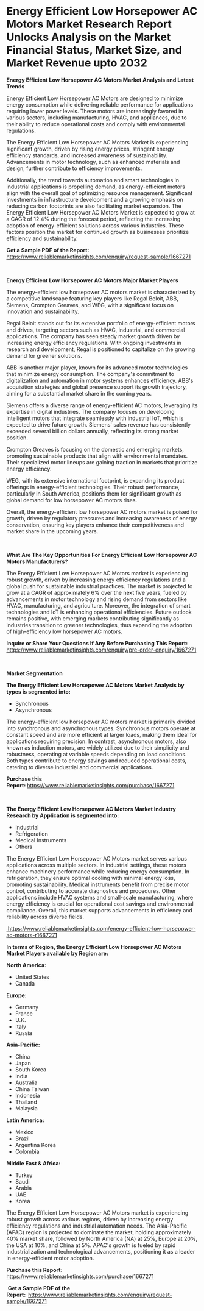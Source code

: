 <p><h1>Energy Efficient Low Horsepower AC Motors Market Research Report Unlocks Analysis on the Market Financial Status, Market Size, and Market Revenue upto 2032</h1></p><p><strong>Energy Efficient Low Horsepower AC Motors Market Analysis and Latest Trends</strong></p>
<p><p>Energy Efficient Low Horsepower AC Motors are designed to minimize energy consumption while delivering reliable performance for applications requiring lower power levels. These motors are increasingly favored in various sectors, including manufacturing, HVAC, and appliances, due to their ability to reduce operational costs and comply with environmental regulations. </p><p>The Energy Efficient Low Horsepower AC Motors Market is experiencing significant growth, driven by rising energy prices, stringent energy efficiency standards, and increased awareness of sustainability. Advancements in motor technology, such as enhanced materials and design, further contribute to efficiency improvements. </p><p>Additionally, the trend towards automation and smart technologies in industrial applications is propelling demand, as energy-efficient motors align with the overall goal of optimizing resource management. Significant investments in infrastructure development and a growing emphasis on reducing carbon footprints are also facilitating market expansion. The Energy Efficient Low Horsepower AC Motors Market is expected to grow at a CAGR of 12.4% during the forecast period, reflecting the increasing adoption of energy-efficient solutions across various industries. These factors position the market for continued growth as businesses prioritize efficiency and sustainability.</p></p>
<p><strong>Get a Sample PDF of the Report:&nbsp;</strong> <a href="https://www.reliablemarketinsights.com/enquiry/request-sample/1667271?utm_campaign=2207&utm_medium=2&utm_source=Github&utm_content=ia&utm_term=19042025&utm_id=energy-efficient-low-horsepower-ac-motors">https://www.reliablemarketinsights.com/enquiry/request-sample/1667271</a></p>
<p>&nbsp;</p>
<p><strong>Energy Efficient Low Horsepower AC Motors Major Market Players</strong></p>
<p><p>The energy-efficient low horsepower AC motors market is characterized by a competitive landscape featuring key players like Regal Beloit, ABB, Siemens, Crompton Greaves, and WEG, with a significant focus on innovation and sustainability.</p><p>Regal Beloit stands out for its extensive portfolio of energy-efficient motors and drives, targeting sectors such as HVAC, industrial, and commercial applications. The company has seen steady market growth driven by increasing energy efficiency regulations. With ongoing investments in research and development, Regal is positioned to capitalize on the growing demand for greener solutions.</p><p>ABB is another major player, known for its advanced motor technologies that minimize energy consumption. The company's commitment to digitalization and automation in motor systems enhances efficiency. ABB's acquisition strategies and global presence support its growth trajectory, aiming for a substantial market share in the coming years.</p><p>Siemens offers a diverse range of energy-efficient AC motors, leveraging its expertise in digital industries. The company focuses on developing intelligent motors that integrate seamlessly with industrial IoT, which is expected to drive future growth. Siemens' sales revenue has consistently exceeded several billion dollars annually, reflecting its strong market position.</p><p>Crompton Greaves is focusing on the domestic and emerging markets, promoting sustainable products that align with environmental mandates. Their specialized motor lineups are gaining traction in markets that prioritize energy efficiency.</p><p>WEG, with its extensive international footprint, is expanding its product offerings in energy-efficient technologies. Their robust performance, particularly in South America, positions them for significant growth as global demand for low horsepower AC motors rises.</p><p>Overall, the energy-efficient low horsepower AC motors market is poised for growth, driven by regulatory pressures and increasing awareness of energy conservation, ensuring key players enhance their competitiveness and market share in the upcoming years.</p></p>
<p>&nbsp;</p>
<p><strong>What Are The Key Opportunities For Energy Efficient Low Horsepower AC Motors Manufacturers?</strong></p>
<p><p>The Energy Efficient Low Horsepower AC Motors market is experiencing robust growth, driven by increasing energy efficiency regulations and a global push for sustainable industrial practices. The market is projected to grow at a CAGR of approximately 6% over the next five years, fueled by advancements in motor technology and rising demand from sectors like HVAC, manufacturing, and agriculture. Moreover, the integration of smart technologies and IoT is enhancing operational efficiencies. Future outlook remains positive, with emerging markets contributing significantly as industries transition to greener technologies, thus expanding the adoption of high-efficiency low horsepower AC motors.</p></p>
<p><strong>Inquire or Share Your Questions If Any Before Purchasing This Report:</strong> <a href="https://www.reliablemarketinsights.com/enquiry/pre-order-enquiry/1667271?utm_campaign=2207&utm_medium=2&utm_source=Github&utm_content=ia&utm_term=19042025&utm_id=energy-efficient-low-horsepower-ac-motors">https://www.reliablemarketinsights.com/enquiry/pre-order-enquiry/1667271</a></p>
<p>&nbsp;</p>
<p><strong>Market Segmentation</strong></p>
<p><strong>The Energy Efficient Low Horsepower AC Motors Market Analysis by types is segmented into:</strong></p>
<p><ul><li>Synchronous</li><li>Asynchronous</li></ul></p>
<p><p>The energy-efficient low horsepower AC motors market is primarily divided into synchronous and asynchronous types. Synchronous motors operate at constant speed and are more efficient at larger loads, making them ideal for applications requiring precision. In contrast, asynchronous motors, also known as induction motors, are widely utilized due to their simplicity and robustness, operating at variable speeds depending on load conditions. Both types contribute to energy savings and reduced operational costs, catering to diverse industrial and commercial applications.</p></p>
<p><strong>Purchase this Report:&nbsp;</strong><a href="https://www.reliablemarketinsights.com/purchase/1667271?utm_campaign=2207&utm_medium=2&utm_source=Github&utm_content=ia&utm_term=19042025&utm_id=energy-efficient-low-horsepower-ac-motors">https://www.reliablemarketinsights.com/purchase/1667271</a></p>
<p>&nbsp;</p>
<p><strong>The Energy Efficient Low Horsepower AC Motors Market Industry Research by Application is segmented into:</strong></p>
<p><ul><li>Industrial</li><li>Refrigeration</li><li>Medical Instruments</li><li>Others</li></ul></p>
<p><p>The Energy Efficient Low Horsepower AC Motors market serves various applications across multiple sectors. In industrial settings, these motors enhance machinery performance while reducing energy consumption. In refrigeration, they ensure optimal cooling with minimal energy loss, promoting sustainability. Medical instruments benefit from precise motor control, contributing to accurate diagnostics and procedures. Other applications include HVAC systems and small-scale manufacturing, where energy efficiency is crucial for operational cost savings and environmental compliance. Overall, this market supports advancements in efficiency and reliability across diverse fields.</p></p>
<p><a href="https://www.reliablemarketinsights.com/energy-efficient-low-horsepower-ac-motors-r1667271?utm_campaign=2207&utm_medium=2&utm_source=Github&utm_content=ia&utm_term=19042025&utm_id=energy-efficient-low-horsepower-ac-motors">&nbsp;https://www.reliablemarketinsights.com/energy-efficient-low-horsepower-ac-motors-r1667271</a></p>
<p><strong>In terms of Region, the Energy Efficient Low Horsepower AC Motors Market Players available by Region are:</strong></p>
<p>
    <p> <strong> North America: </strong>
        <ul>
            <li>United States</li>
            <li>Canada</li>
        </ul>
        </p> 
    <p> <strong> Europe: </strong>
        <ul>
            <li>Germany</li>
            <li>France</li>
            <li>U.K.</li>
            <li>Italy</li>
            <li>Russia</li>
        </ul>
        </p> 
    <p> <strong> Asia-Pacific: </strong>
        <ul>
            <li>China</li>
            <li>Japan</li>
            <li>South Korea</li>
            <li>India</li>
            <li>Australia</li>
            <li>China Taiwan</li>
            <li>Indonesia</li>
            <li>Thailand</li>
            <li>Malaysia</li>
        </ul>
        </p> 
    <p> <strong> Latin America: </strong>
        <ul>
            <li>Mexico</li>
            <li>Brazil</li>
            <li>Argentina Korea</li>
            <li>Colombia</li>
        </ul>
        </p> 
    <p> <strong> Middle East & Africa: </strong>
        <ul>
            <li>Turkey</li>
            <li>Saudi</li>
            <li>Arabia</li>
            <li>UAE</li>
            <li>Korea</li>
        </ul>
    </p>
    </p>
<p><p>The Energy Efficient Low Horsepower AC Motors market is experiencing robust growth across various regions, driven by increasing energy efficiency regulations and industrial automation needs. The Asia-Pacific (APAC) region is projected to dominate the market, holding approximately 40% market share, followed by North America (NA) at 25%, Europe at 20%, the USA at 10%, and China at 5%. APAC's growth is fueled by rapid industrialization and technological advancements, positioning it as a leader in energy-efficient motor adoption.</p></p>
<p><strong>Purchase this Report: </strong><a href="https://www.reliablemarketinsights.com/purchase/1667271?utm_campaign=2207&utm_medium=2&utm_source=Github&utm_content=ia&utm_term=19042025&utm_id=energy-efficient-low-horsepower-ac-motors">https://www.reliablemarketinsights.com/purchase/1667271</a></p>
<p>&nbsp;<strong>Get a Sample PDF of the Report:&nbsp;&nbsp;</strong><a href="https://www.reliablemarketinsights.com/enquiry/request-sample/1667271?utm_campaign=2207&utm_medium=2&utm_source=Github&utm_content=ia&utm_term=19042025&utm_id=energy-efficient-low-horsepower-ac-motors">https://www.reliablemarketinsights.com/enquiry/request-sample/1667271</a></p>
<p><strong></strong></p>
<p><p></p><p></p><p></p></p>